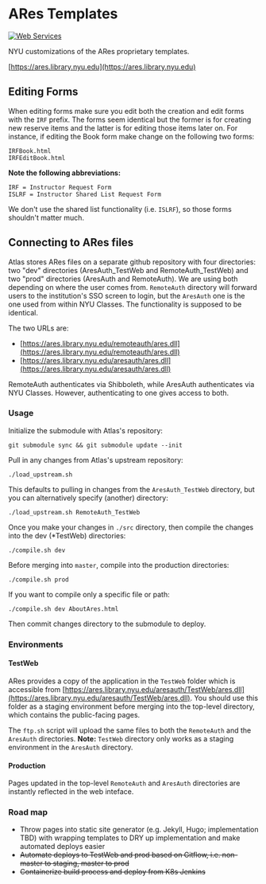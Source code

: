 # ARes Templates

[![Web Services](https://img.shields.io/badge/Owner-LITS%20Web%20Services-Black.svg)](https://shields.io/) 

NYU customizations of the ARes proprietary templates.

[https://ares.library.nyu.edu](https://ares.library.nyu.edu)

## Editing Forms

When editing forms make sure you edit both the creation and edit forms with the `IRF` prefix. The forms seem identical but the former is for creating new reserve items and the latter is for editing those items later on. For instance, if editing the Book form make change on the following two forms:

```
IRFBook.html
IRFEditBook.html
```

**Note the following abbreviations:**

```
IRF = Instructor Request Form
ISLRF = Instructor Shared List Request Form
```

We don't use the shared list functionality (i.e. `ISLRF`), so those forms shouldn't matter much.

## Connecting to ARes files

Atlas stores ARes files on a separate github repository with four directories: two "dev" directories (AresAuth_TestWeb and RemoteAuth_TestWeb) and two "prod" directories (AresAuth and RemoteAuth). We are using both depending on where the user comes from. `RemoteAuth` directory will forward users to the institution's SSO screen to login, but the `AresAuth` one is the one used from within NYU Classes. The functionality is supposed to be identical.

The two URLs are:

- [https://ares.library.nyu.edu/remoteauth/ares.dll](https://ares.library.nyu.edu/remoteauth/ares.dll)
- [https://ares.library.nyu.edu/aresauth/ares.dll](https://ares.library.nyu.edu/aresauth/ares.dll)

RemoteAuth authenticates via Shibboleth, while AresAuth authenticates via NYU Classes. However, authenticating to one gives access to both.

### Usage

Initialize the submodule with Atlas's repository:

```
git submodule sync && git submodule update --init
```

Pull in any changes from Atlas's upstream repository:

```
./load_upstream.sh
```

This defaults to pulling in changes from the `AresAuth_TestWeb` directory, but you can alternatively specify (another) directory:

```
./load_upstream.sh RemoteAuth_TestWeb
```

Once you make your changes in `./src` directory, then compile the changes into the dev (*TestWeb) directories:

```
./compile.sh dev
```

Before merging into `master`, compile into the production directories:

```
./compile.sh prod
```

If you want to compile only a specific file or path:

```
./compile.sh dev AboutAres.html
```

Then commit changes directory to the submodule to deploy.

### Environments

#### TestWeb

ARes provides a copy of the application in the `TestWeb` folder which is accessible from [https://ares.library.nyu.edu/aresauth/TestWeb/ares.dll](https://ares.library.nyu.edu/aresauth/TestWeb/ares.dll). You should use this folder as a staging environment before merging into the top-level directory, which contains the public-facing pages.

The `ftp.sh` script will upload the same files to both the `RemoteAuth` and the `AresAuth` directories. **Note:** `TestWeb` directory only works as a staging environment in the `AresAuth` directory.

#### Production

Pages updated in the top-level `RemoteAuth` and `AresAuth` directories are instantly reflected in the web inteface.

### Road map

- Throw pages into static site generator (e.g. Jekyll, Hugo; implementation TBD) with wrapping templates to DRY up implementation and make automated deploys easier
- ~~Automate deploys to TestWeb and prod based on Gitflow, i.e. non-master to staging, master to prod~~
- ~~Containerize build process and deploy from K8s Jenkins~~
